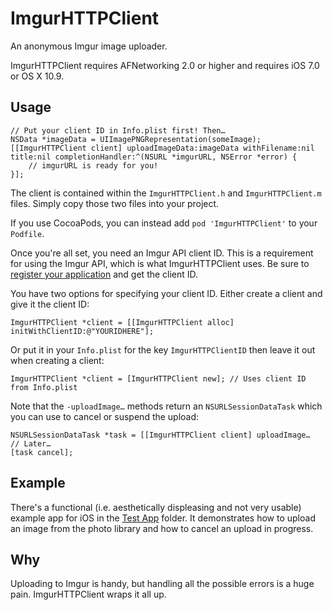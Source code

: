 # ImgurHTTPClient

An anonymous Imgur image uploader.

ImgurHTTPClient requires AFNetworking 2.0 or higher and requires iOS 7.0 or OS X 10.9.

## Usage

```objc
// Put your client ID in Info.plist first! Then…
NSData *imageData = UIImagePNGRepresentation(someImage);
[[ImgurHTTPClient client] uploadImageData:imageData withFilename:nil title:nil completionHandler:^(NSURL *imgurURL, NSError *error) {
    // imgurURL is ready for you!
}];
```

The client is contained within the `ImgurHTTPClient.h` and `ImgurHTTPClient.m` files. Simply copy those two files into your project.

If you use CocoaPods, you can instead add `pod 'ImgurHTTPClient'` to your `Podfile`.

Once you're all set, you need an Imgur API client ID. This is a requirement for using the Imgur API, which is what ImgurHTTPClient uses. Be sure to [register your application][register] and get the client ID.

You have two options for specifying your client ID. Either create a client and give it the client ID:

```objc
ImgurHTTPClient *client = [[ImgurHTTPClient alloc] initWithClientID:@"YOURIDHERE"];
```

Or put it in your `Info.plist` for the key `ImgurHTTPClientID` then leave it out when creating a client:

```objc
ImgurHTTPClient *client = [ImgurHTTPClient new]; // Uses client ID from Info.plist
```

Note that the `-uploadImage…` methods return an `NSURLSessionDataTask` which you can use to cancel or suspend the upload:

```objc
NSURLSessionDataTask *task = [[ImgurHTTPClient client] uploadImage…
// Later…
[task cancel];
```

[register]: https://api.imgur.com

## Example

There's a functional (i.e. aesthetically displeasing and not very usable) example app for iOS in the [Test App][] folder. It demonstrates how to upload an image from the photo library and how to cancel an upload in progress.

[Test App]: Test%20App

## Why

Uploading to Imgur is handy, but handling all the possible errors is a huge pain. ImgurHTTPClient wraps it all up.
